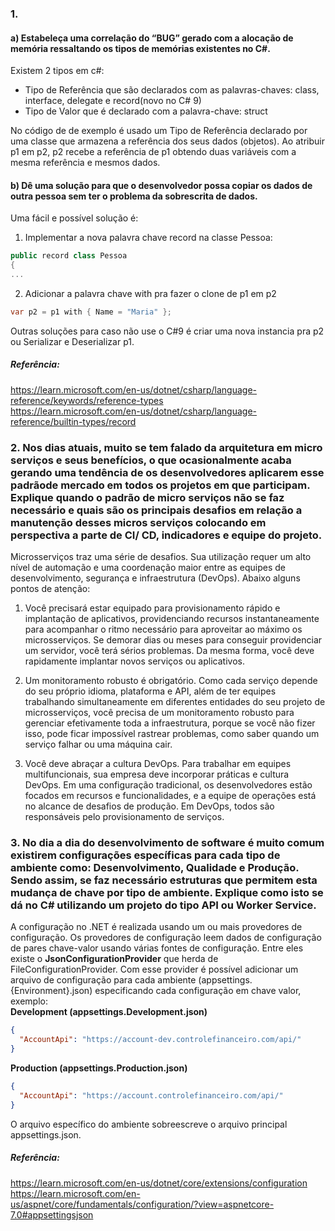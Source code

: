 ### 1.
#### a) Estabeleça uma correlação do “BUG” gerado com a alocação de memória ressaltando os tipos de memórias existentes no C#.
Existem 2 tipos em c#: 
- Tipo de Referência que são declarados com as palavras-chaves: class, interface, delegate e record(novo no C# 9)
- Tipo de Valor que é declarado com a palavra-chave: struct

No código de de exemplo é usado um Tipo de Referência declarado por uma classe que armazena a referência dos seus dados (objetos). Ao atribuir p1 em p2, p2 recebe a referência de p1 obtendo duas variáveis com a mesma referência e mesmos dados.

#### b) Dê uma solução para que o desenvolvedor possa copiar os dados de outra pessoa sem ter o problema da sobrescrita de dados.
Uma fácil e possível solução é:
1. Implementar a nova palavra chave record na classe Pessoa:
```csharp
public record class Pessoa
{
...
```

2. Adicionar a palavra chave with pra fazer o clone de p1 em p2
```csharp
var p2 = p1 with { Name = "Maria" };
```

Outras soluções para caso não use o C#9 é criar uma nova instancia pra p2 ou Serializar e Deserializar p1.

##### Referência:
https://learn.microsoft.com/en-us/dotnet/csharp/language-reference/keywords/reference-types  
https://learn.microsoft.com/en-us/dotnet/csharp/language-reference/builtin-types/record

### 2. Nos dias atuais, muito se tem falado da arquitetura em micro serviços e seus benefícios, o que ocasionalmente acaba gerando uma tendência de os desenvolvedores aplicarem esse padrãode mercado em todos os projetos em que participam. Explique quando o padrão de micro serviços não se faz necessário e quais são os principais desafios em relação a manutenção desses micros serviços colocando em perspectiva a parte de CI/ CD, indicadores e equipe do projeto.

Microsserviços traz uma série de desafios. Sua utilização requer um alto nível de automação e uma coordenação maior entre as equipes de desenvolvimento, segurança e infraestrutura (DevOps). Abaixo alguns pontos de atenção:

1. Você precisará estar equipado para provisionamento rápido e implantação de aplicativos, providenciando recursos instantaneamente para acompanhar o ritmo necessário para aproveitar ao máximo os microsserviços. Se demorar dias ou meses para conseguir providenciar um servidor, você terá sérios problemas. Da mesma forma, você deve rapidamente implantar novos serviços ou aplicativos.

2. Um monitoramento robusto é obrigatório. Como cada serviço depende do seu próprio idioma, plataforma e API, além de ter equipes trabalhando simultaneamente em diferentes entidades do seu projeto de microsserviços, você precisa de um monitoramento robusto para gerenciar efetivamente toda a infraestrutura, porque se você não fizer isso, pode ficar impossível rastrear problemas, como saber quando um serviço falhar ou uma máquina cair.

3. Você deve abraçar a cultura DevOps. Para trabalhar em equipes multifuncionais, sua empresa deve incorporar práticas e cultura DevOps. Em uma configuração tradicional, os desenvolvedores estão focados em recursos e funcionalidades, e a equipe de operações está no alcance de desafios de produção. Em DevOps, todos são responsáveis pelo provisionamento de serviços.

### 3. No dia a dia do desenvolvimento de software é muito comum existirem configurações específicas para cada tipo de ambiente como: Desenvolvimento, Qualidade e Produção. Sendo assim, se faz necessário estruturas que permitem esta mudança de chave por tipo de ambiente. Explique como isto se dá no C# utilizando um projeto do tipo API ou Worker Service.

A configuração no .NET é realizada usando um ou mais provedores de configuração. Os provedores de configuração leem dados de configuração de pares chave-valor usando várias fontes de configuração.
Entre eles existe o **JsonConfigurationProvider** que herda de FileConfigurationProvider.
Com esse provider é possível adicionar um arquivo de configuração para cada ambiente (appsettings.{Environment}.json) especificando cada configuração em chave valor, exemplo:  
  **Development (appsettings.Development.json)**
  ```json 
  {
    "AccountApi": "https://account-dev.controlefinanceiro.com/api/"
  }

  ```
  **Production (appsettings.Production.json)**
  ```json  
  {
    "AccountApi": "https://account.controlefinanceiro.com/api/"
  }
  ```
  O arquivo específico do ambiente sobreescreve o arquivo principal appsettings.json.

##### Referência:
https://learn.microsoft.com/en-us/dotnet/core/extensions/configuration
https://learn.microsoft.com/en-us/aspnet/core/fundamentals/configuration/?view=aspnetcore-7.0#appsettingsjson
